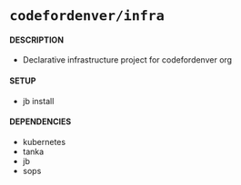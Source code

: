 # `codefordenver/infra`

#### DESCRIPTION
- Declarative infrastructure project for codefordenver org 

#### SETUP
- jb install

#### DEPENDENCIES
- kubernetes
- tanka
- jb
- sops
